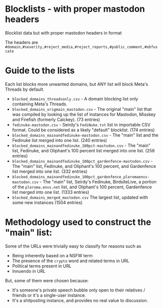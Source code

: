 # Blocklists - with proper mastodon headers
Blocklist data but with proper mastodon headers in format

The headers are `#domain,#severity,#reject_media,#reject_reports,#public_comment,#obfuscate`
# Guide to the lists
Each list blocks more unwanted domains, but ANY list will block Meta's Threads by default.
* `blocked_domains_threadsonly.csv` - A domain blocking list only containing Meta's Threads. 
* `blocked_domains_origmain_mastodon.csv` - The original "main" list that was compiled by looking up the list of instances for Mastodon, Misskey and Firefish (formerly Calckey). (73 entries)
* `fedinuke-mastodon.csv` - Seirdy's `FediNuke.txt` list in importable CSV format. Could be considered as a likely "default" blocklist. (174 entries)
* `blocked_domains_mainandfedinuke-mastodon.csv` - The "main" list and the Fedinuke list merged into one list. (240 entries)
* `blocked_domains_mainandfedinuke_100pct-mastodon.csv` - The "main" list, Fedinuke, and Oliphant's 100 percent list merged into one list. (258 entries)
* `blocked_domains_mainandfedinuke_100pct_gardenfence-mastodon.csv` - The "main" list, Fedinuke, and Oliphant's 100 percent, and Gardenfence list merged into one list. (332 entries)
* `blocked_domains_mainandfedinuke_100pct_gardenfence_pleromaenvs-mastodon.csv` - The "main" list, Seirdy's Fedinuke, BirdsiteLive, a portion of the `pleroma.envs.net` list, and Oliphant's 100 percent, Gardenfence list merged into one list. (1333 entries)
* `blocked_domains_merged_mastodon.csv` The largest list, updated with some new instances (1504 entries)


# Methodology used to construct the "main" list:
Some of the URLs were trivially easy to classify for reasons such as
* Being inherently based on a NSFW term
* The presence of the `crypto` word and related terms in URL
* Political terms present in URL
* Innuendo in URL
  
But, some of them were chosen because:
* It's someone's private speech bubble only open to their relatives / friends or it's a single-user instance.
* It's a shitposting instance, and provides no real value to discussion.   

